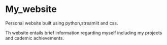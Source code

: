# My_website
Personal website built using python,streamlit and css.

Th website entails brief information regarding myself including my projects and cademic achievements.

